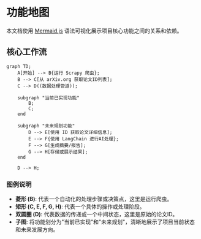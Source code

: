 # 功能地图

本文档使用 [Mermaid.js](https://mermaid-js.github.io/mermaid/) 语法可视化展示项目核心功能之间的关系和依赖。

## 核心工作流

```mermaid
graph TD;
    A[开始] --> B{运行 Scrapy 爬虫};
    B --> C[从 arXiv.org 获取论文ID列表];
    C --> D((数据处理管道));

    subgraph "当前已实现功能"
        B;
        C;
    end

    subgraph "未来规划功能"
        D --> E[使用 ID 获取论文详细信息];
        E --> F{使用 LangChain 进行AI处理};
        F --> G[生成摘要/报告];
        G --> H[存储或展示结果];
    end

    D --> H;
```

### 图例说明

- **菱形 (B)**: 代表一个自动化的处理步骤或决策点，这里是运行爬虫。
- **矩形 (C, E, F, G, H)**: 代表一个具体的操作或处理阶段。
- **双圆圈 (D)**: 代表数据的传递或一个中间状态，这里是原始的论文ID。
- **子图**: 将功能划分为"当前已实现"和"未来规划"，清晰地展示了项目当前状态和未来发展方向。 